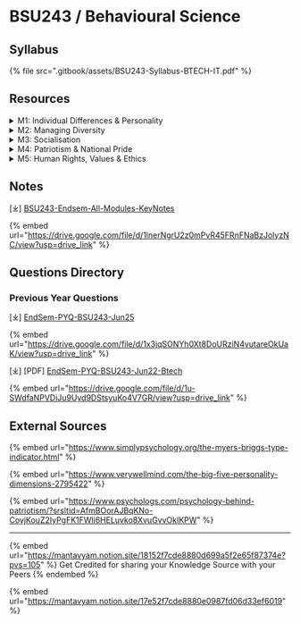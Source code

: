 # BSU243 / Behavioural Science

## Syllabus

{% file src=".gitbook/assets/BSU243-Syllabus-BTECH-IT.pdf" %}

## Resources

<details>

<summary>M1: Individual Differences &#x26; Personality</summary>

\[⤓] [M1-Big5-Factor](https://drive.google.com/file/d/1bHhVT2jMHj0sUkB9MTEgedL_CVptqZec/view?usp=drive_link)

\[⤓] [M1-L1-Personality](https://drive.google.com/file/d/1l9fIyxaUjno76B-uqGvFngHv4cZNnUkS/view?usp=drive_link)

\[⤓] [M1-L2-Personality](https://drive.google.com/file/d/1Lf03gVjU0wphmRWJHT_pKVVgIFxWB8Eo/view?usp=drive_link)

\[⤓][ M1-MBTI](https://drive.google.com/file/d/1XJoK-LFo1A4OfckHYHKRzryCvv-mnWKg/view?usp=drive_link)

</details>

<details>

<summary>M2: Managing Diversity</summary>

\[⤓] [M2-Managing Diversity](https://drive.google.com/file/d/1XqmPKJaidHROkoVwKnpK1JooPlJw9pUY/view?usp=drive_link)

</details>

<details>

<summary>M3: Socialisation</summary>

\[⤓] [M3-Socialisation](https://drive.google.com/file/d/11jCi_XcazPLBpAaB4n1A7Pkt8A0qB8zS/view?usp=drive_link)

</details>

<details>

<summary>M4: Patriotism &#x26; National Pride</summary>

\[⤓] [M4-Patriotism & National Pride](https://drive.google.com/file/d/1l3-ZUkMBPDQT48Kk6le__7DLgr6oQaf2/view?usp=drive_link)

</details>

<details>

<summary>M5: Human Rights, Values &#x26; Ethics</summary>

\[⤓] [M5-L1-Human Rights, Values & Ethics](https://drive.google.com/file/d/10bNt-jQcdNlKDjzPmhdDVcBfDFnBHxOj/view?usp=drive_link)

\[⤓] [M5-L2-Human Rights, Values & Ethics](https://drive.google.com/file/d/1NRQrbyxmBxYFqEn0CLLFwcs_9LOLjQmR/view?usp=drive_link)

</details>

## Notes

\[⤓] [BSU243-Endsem-All-Modules-KeyNotes](https://drive.google.com/file/d/1lnerNgrU2z0mPvR45FRnFNaBzJolyzNC/view?usp=drive_link)

{% embed url="https://drive.google.com/file/d/1lnerNgrU2z0mPvR45FRnFNaBzJolyzNC/view?usp=drive_link" %}

## Questions Directory

### Previous Year Questions

\[⤓] [EndSem-PYQ-BSU243-Jun25](https://drive.google.com/file/d/1x3jqSONYh0Xt8DoURziN4vutareOkUaK/view?usp=drive_link)

{% embed url="https://drive.google.com/file/d/1x3jqSONYh0Xt8DoURziN4vutareOkUaK/view?usp=drive_link" %}

\[⤓] \[PDF] [EndSem-PYQ-BSU243-Jun22-Btech](https://drive.google.com/file/d/1u-SWdfaNPVDiJu9Uyd9DStsyuKo4V7GR/view?usp=drive_link)

{% embed url="https://drive.google.com/file/d/1u-SWdfaNPVDiJu9Uyd9DStsyuKo4V7GR/view?usp=drive_link" %}

## External Sources

{% embed url="https://www.simplypsychology.org/the-myers-briggs-type-indicator.html" %}

{% embed url="https://www.verywellmind.com/the-big-five-personality-dimensions-2795422" %}

{% embed url="https://www.psychologs.com/psychology-behind-patriotism/?srsltid=AfmBOorAJBqKNo-CoyjKouZ2IyPgFK1FWli6HELuvko8XvuGvvOkIKPW" %}

***

{% embed url="https://mantavyam.notion.site/18152f7cde8880d699a5f2e65f87374e?pvs=105" %}
Get Credited for sharing your Knowledge Source with your Peers
{% endembed %}

{% embed url="https://mantavyam.notion.site/17e52f7cde8880e0987fd06d33ef6019" %}
